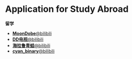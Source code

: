 # Application for Study Abroad

**留学**

-   [**MoonDobe**@bilibili](https://space.bilibili.com/4047590/)
-   [**DD电视**@bilibili](https://space.bilibili.com/11493702/)
-   [**海拉鲁青蛙**@bilibili](https://space.bilibili.com/61796827/)
-   [**cyan_binary**@bilibili](https://space.bilibili.com/22275187/)
